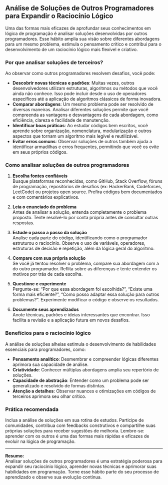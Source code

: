 
## Análise de Soluções de Outros Programadores para Expandir o Raciocínio Lógico

Uma das formas mais eficazes de aprofundar seus conhecimentos em lógica de programação é analisar soluções desenvolvidas por outros programadores. Esse hábito amplia sua visão sobre diferentes abordagens para um mesmo problema, estimula o pensamento crítico e contribui para o desenvolvimento de um raciocínio lógico mais flexível e criativo.

### Por que analisar soluções de terceiros?

Ao observar como outros programadores resolvem desafios, você pode:

- **Descobrir novas técnicas e padrões**: Muitas vezes, outros desenvolvedores utilizam estruturas, algoritmos ou métodos que você ainda não conhece. Isso pode incluir desde o uso de operadores específicos até a aplicação de algoritmos clássicos de forma inovadora.
- **Comparar abordagens**: Um mesmo problema pode ser resolvido de diversas maneiras. Analisar diferentes soluções permite que você compreenda as vantagens e desvantagens de cada abordagem, como eficiência, clareza e facilidade de manutenção.
- **Identificar boas práticas**: Ao estudar códigos bem escritos, você aprende sobre organização, nomenclatura, modularização e outros aspectos que tornam um algoritmo mais legível e reutilizável.
- **Evitar erros comuns**: Observar soluções de outros também ajuda a identificar armadilhas e erros frequentes, permitindo que você os evite em seus próprios códigos.

### Como analisar soluções de outros programadores

1. **Escolha fontes confiáveis**  
   Busque plataformas reconhecidas, como GitHub, Stack Overflow, fóruns de programação, repositórios de desafios (ex: HackerRank, Codeforces, LeetCode) ou projetos open source. Prefira códigos bem documentados e com comentários explicativos.

2. **Leia o enunciado do problema**  
   Antes de analisar a solução, entenda completamente o problema proposto. Tente resolvê-lo por conta própria antes de consultar outras respostas.

3. **Estude o passo a passo da solução**  
   Analise cada parte do código, identificando como o programador estruturou o raciocínio. Observe o uso de variáveis, operadores, estruturas de decisão e repetição, além da lógica geral do algoritmo.

4. **Compare com sua própria solução**  
   Se você já tentou resolver o problema, compare sua abordagem com a do outro programador. Reflita sobre as diferenças e tente entender os motivos por trás de cada escolha.

5. **Questione e experimente**  
   Pergunte-se: “Por que essa abordagem foi escolhida?”, “Existe uma forma mais eficiente?”, “Como posso adaptar essa solução para outros problemas?”. Experimente modificar o código e observe os resultados.

6. **Documente seus aprendizados**  
   Anote técnicas, padrões e ideias interessantes que encontrar. Isso facilita a revisão e a aplicação futura em novos desafios.

### Benefícios para o raciocínio lógico

A análise de soluções alheias estimula o desenvolvimento de habilidades essenciais para programadores, como:

- **Pensamento analítico**: Desmembrar e compreender lógicas diferentes aprimora sua capacidade de análise.
- **Criatividade**: Conhecer múltiplas abordagens amplia seu repertório de soluções.
- **Capacidade de abstração**: Entender como um problema pode ser generalizado e resolvido de formas distintas.
- **Atenção a detalhes**: Observar nuances e otimizações em códigos de terceiros aprimora seu olhar crítico.

### Prática recomendada

Inclua a análise de soluções em sua rotina de estudos. Participe de comunidades, contribua com feedbacks construtivos e compartilhe suas próprias soluções para receber sugestões de melhoria. Lembre-se: aprender com os outros é uma das formas mais rápidas e eficazes de evoluir na lógica de programação.

---

**Resumo:**  
Analisar soluções de outros programadores é uma estratégia poderosa para expandir seu raciocínio lógico, aprender novas técnicas e aprimorar suas habilidades em programação. Torne esse hábito parte do seu processo de aprendizado e observe sua evolução contínua.
```

